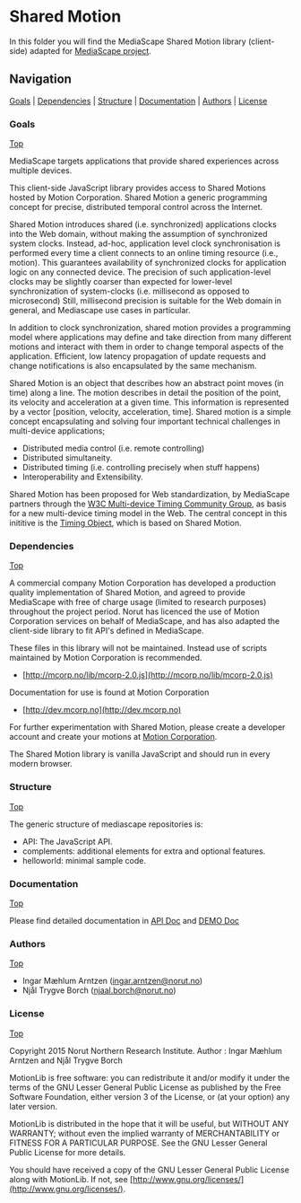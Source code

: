 <!--
  Copyright 2015 Norut Northern Research Institute
  Author : Ingar Mæhlum Arntzen and Njål Trygve Borch

  This file is part of MotionLib [MediaScape SharedMotion JavaScript client-side library].

  MotionLib is free software: you can redistribute it and/or modify
  it under the terms of the GNU Lesser General Public License as published by
  the Free Software Foundation, either version 3 of the License, or
  (at your option) any later version.

  MotionLib is distributed in the hope that it will be useful,
  but WITHOUT ANY WARRANTY; without even the implied warranty of
  MERCHANTABILITY or FITNESS FOR A PARTICULAR PURPOSE.  See the
  GNU Lesser General Public License for more details.

  You should have received a copy of the GNU Lesser General Public License
  along with MotionLib.  If not, see <http://www.gnu.org/licenses/>.
-->


# Shared Motion

In this folder you will find the MediaScape Shared Motion library (client-side) adapted for [MediaScape project](http://mediascapeproject.eu/).

## Navigation
[Goals][] | [Dependencies][] | [Structure][] | [Documentation][] | [Authors][] | [License][]

### Goals
[Top][]

MediaScape targets applications that provide shared experiences across multiple devices.

This client-side JavaScript library provides access to Shared Motions hosted by Motion Corporation. Shared Motion a generic programming concept for precise, distributed temporal control across the Internet.

Shared Motion introduces shared (i.e. synchronized) applications clocks into the Web domain, without making the assumption of synchronized system clocks. Instead, ad-hoc, application level clock synchronisation is performed every time a client connects to an online timing resource (i.e., motion). This guarantees availability of synchronized clocks for application logic on any connected device. The precision of such application-level clocks may be slightly coarser than expected for lower-level synchronization of system-clocks (i.e. millisecond as opposed to microsecond) Still, millisecond precision is suitable for the Web domain in general, and Mediascape use cases in particular. 

In addition to clock synchronization, shared motion provides a programming model where applications may define and take direction from many different motions and interact with them in order to change temporal aspects of the application. Efficient, low latency propagation of update requests and change notifications is also encapsulated by the same mechanism.

Shared Motion is an object that describes how an abstract point moves (in time) along a line. The motion describes in detail the position of the point, its velocity and acceleration at a given time. This information is represented by a vector [position, velocity, acceleration, time]. Shared motion is a simple concept encapsulating and solving four important technical challenges in multi-device applications; 

- Distributed media control (i.e. remote controlling)
- Distributed simultaneity.
- Distributed timing (i.e. controlling precisely when stuff happens)
- Interoperability and Extensibility. 

Shared Motion has been proposed for Web standardization, by MediaScape partners through the [W3C Multi-device Timing Community Group](https://www.w3.org/community/webtiming/), as basis for a new multi-device timing model in the Web. The central concept in this inititive is the [Timing Object](http://webtiming.github.io/timingobject/), which is based on Shared Motion.


### Dependencies
[Top][]

A commercial company Motion Corporation has developed a production quality implementation of Shared Motion, and agreed to provide MediaScape with free of charge usage (limited to research purposes) throughout the project period. Norut has licenced the use of Motion Corporation services on behalf of MediaScape, and has also adapted the client-side library to fit API's defined in MediaScape.

These files in this library will not be maintained. Instead use of scripts maintained by Motion Corporation is recommended.

* [http://mcorp.no/lib/mcorp-2.0.js](http://mcorp.no/lib/mcorp-2.0.js)

Documentation for use is found at Motion Corporation

* [http://dev.mcorp.no](http://dev.mcorp.no)


For further experimentation with Shared Motion, please create a developer account and create your motions at [Motion Corporation](http://dev.motioncorporation.com).

The Shared Motion library is vanilla JavaScript and should run in every modern browser.

### Structure
[Top][]

The generic structure of mediascape repositories is:

  * API: The JavaScript API.
  * complements: additional elements for extra and optional features.
  * helloworld: minimal sample code.

### Documentation
[Top][]

Please find detailed documentation in [API Doc](API/Sharedmotion/README.md) and [DEMO Doc](helloworld/README.md)

### Authors
[Top][]

- Ingar Mæhlum Arntzen (ingar.arntzen@norut.no)
- Njål Trygve Borch (njaal.borch@norut.no)

### License
[Top][]

Copyright 2015 Norut Northern Research Institute.
Author : Ingar Mæhlum Arntzen and Njål Trygve Borch

MotionLib is free software: you can redistribute it and/or modify
it under the terms of the GNU Lesser General Public License as published by
the Free Software Foundation, either version 3 of the License, or
(at your option) any later version.

MotionLib is distributed in the hope that it will be useful,
but WITHOUT ANY WARRANTY; without even the implied warranty of
MERCHANTABILITY or FITNESS FOR A PARTICULAR PURPOSE.  See the
GNU Lesser General Public License for more details.

You should have received a copy of the GNU Lesser General Public License
along with MotionLib.  If not, see [http://www.gnu.org/licenses/](http://www.gnu.org/licenses/).

[Top]: #navigation
[Goals]: #goals
[Dependencies]: #dependencies
[Structure]: #structure
[Documentation]: #documentation
[Authors]: #authors
[License]: #license
